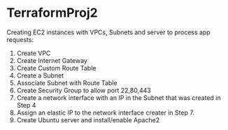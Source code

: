 # TerraformProj2
Creating EC2 instances with VPCs, Subnets and server to process app requests:
1. Create VPC
2. Create Internet Gateway
3. Create Custom Route Table 
4. Create a Subnet 
5. Associate Subnet with Route Table
6. Create Security Group to allow port 22,80,443
7. Create a network interface with an IP in the Subnet that was created in Step 4
8. Assign an elastic IP to the network interface creater in Step 7. 
9. Create Ubuntu server and install/enable Apache2